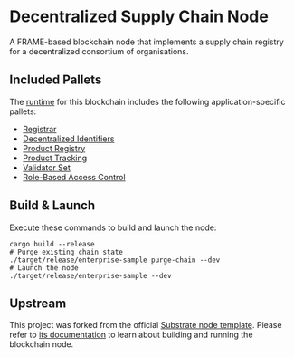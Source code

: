 # Decentralized Supply Chain Node

A FRAME-based blockchain node that implements a supply chain registry for a decentralized consortium
of organisations.

## Included Pallets

The [runtime](runtime) for this blockchain includes the following application-specific pallets:

- [Registrar](pallets/registrar)
- [Decentralized Identifiers](https://github.com/substrate-developer-hub/pallet-did)
- [Product Registry](https://github.com/stiiifff/pallet-product-registry)
- [Product Tracking](https://github.com/stiiifff/pallet-product-tracking)
- [Validator Set](https://github.com/gautamdhameja/substrate-validator-set)
- [Role-Based Access Control](https://github.com/jimmychu0807/substrate-rbac)

## Build & Launch

Execute these commands to build and launch the node:

```shell
cargo build --release
# Purge existing chain state
./target/release/enterprise-sample purge-chain --dev
# Launch the node
./target/release/enterprise-sample --dev
```

## Upstream

This project was forked from the official
[Substrate node template](https://github.com/substrate-developer-hub/substrate-node-template/tree/v2.0.0-rc4).
Please refer to
[its documentation](https://github.com/substrate-developer-hub/substrate-node-template/blob/v2.0.0-rc4/README.md)
to learn about building and running the blockchain node.
